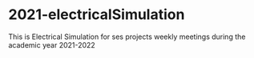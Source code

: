 # 2021-electricalSimulation
This is Electrical Simulation for ses projects weekly meetings during the academic year 2021-2022

